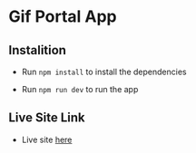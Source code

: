 # Gif Portal App

## Instalition 

- Run ```npm install``` to install the dependencies

- Run ```npm run dev``` to run the app

## Live Site Link

- Live site [here](https://gifportalapp.netlify.app/)
